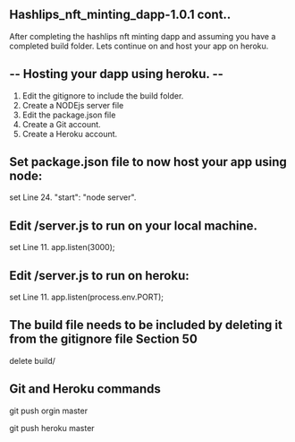 ## Hashlips_nft_minting_dapp-1.0.1 cont.. 
After completing the hashlips nft minting dapp and assuming you have a completed build folder.  Lets continue on and host your app on heroku.  

## -- Hosting your dapp using heroku. --

 1.  Edit the gitignore to include the build folder.
 2.  Create a NODEjs server file
 3.  Edit the package.json file
 4.  Create a Git account.
 5.  Create a Heroku account. 


## Set package.json file to now host your app using node:


set Line 24.    "start": "node server".


##  Edit /server.js to run on your local machine.


set Line 11.   app.listen(3000);



##  Edit /server.js to run on heroku: 


set Line 11.   app.listen(process.env.PORT);


## The build file needs to be included by deleting it from the gitignore file Section 50


 delete build/


 ## Git and Heroku commands


 git push orgin master

 git push heroku master